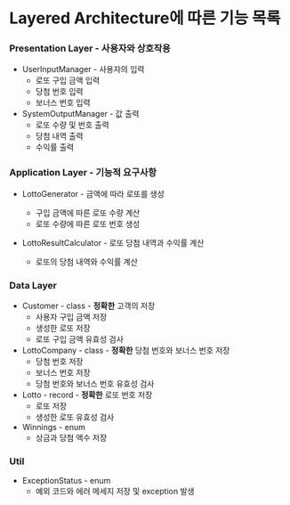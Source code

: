 # Layered Architecture에 따른 기능 목록

### Presentation Layer - 사용자와 상호작용

- UserInputManager - 사용자의 입력
  - 로또 구입 금액 입력
  - 당첨 번호 입력
  - 보너스 번호 입력
- SystemOutputManager - 값 출력
  - 로또 수량 및 번호 출력
  - 당첨 내역 출력
  - 수익률 출력

### Application Layer - 기능적 요구사항

- LottoGenerator - 금액에 따라 로또를 생성
  - 구입 금액에 따른 로또 수량 계산
  - 로또 수량에 따른 로또 번호 생성

- LottoResultCalculator - 로또 당첨 내역과 수익률 계산
  - 로또의 당첨 내역와 수익률 계산

### Data Layer
- Customer - class - **정확한** 고객의 저장
  - 사용자 구입 금액 저장
  - 생성한 로또 저장
  - 로또 구입 금액 유효성 검사
- LottoCompany - class - **정확한** 당첨 번호와 보너스 번호 저장
  - 당첨 번호 저장
  - 보너스 번호 저장
  - 당첨 번호와 보너스 번호 유효성 검사
- Lotto - record - **정확한** 로또 번호 저장
  - 로또 저장
  - 생성한 로또 유효성 검사
- Winnings - enum
  - 상금과 당첨 액수 저장

### Util

- ExceptionStatus - enum
  - 예외 코드와 에러 메세지 저장 및 exception 발생